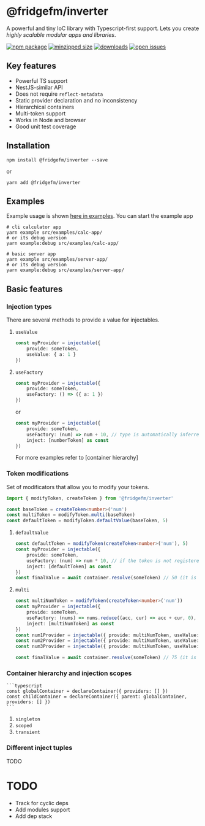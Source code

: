 # @fridgefm/inverter
A powerful and tiny IoC library with Typescript-first support. Lets you create _highly scalable modular apps and libraries_.

[![npm package](https://img.shields.io/npm/v/@fridgefm/inverter?style=flat-square)](https://www.npmjs.com/package/@fridgefm/inverter)
[![minzipped size](https://img.shields.io/bundlephobia/minzip/@fridgefm/inverter?style=flat-square)](https://bundlephobia.com/package/@fridgefm/inverter)
[![downloads](https://img.shields.io/npm/dt/@fridgefm/inverter?style=flat-square)](https://www.npmjs.com/package/@fridgefm/inverter)
[![open issues](https://img.shields.io/github/issues-raw/ch1ller0/fridgefm-inverter?style=flat-square)](https://github.com/ch1ller0/fridgefm-inverter/issues)

## Key features
- Powerful TS support
- NestJS-similar API
- Does not require `reflect-metadata`
- Static provider declaration and no inconsistency
- Hierarchical containers
- Multi-token support
- Works in Node and browser
- Good unit test coverage

## Installation
```
npm install @fridgefm/inverter --save
```
or
```
yarn add @fridgefm/inverter
```
## Examples
Example usage is shown [here in examples](./src/examples/). You can start the example app 
```
# cli calculator app
yarn example src/examples/calc-app/
# or its debug version
yarn example:debug src/examples/calc-app/
```
```
# basic server app
yarn example src/examples/server-app/
# or its debug version
yarn example:debug src/examples/server-app/
```

## Basic features
### Injection types
There are several methods to provide a value for injectables.
1. `useValue`
    ```typescript
    const myProvider = injectable({
        provide: someToken, 
        useValue: { a: 1 }
    })
    ```
1. `useFactory`
    ```typescript
    const myProvider = injectable({
        provide: someToken, 
        useFactory: () => ({ a: 1 })
    })
    ```
    or
    ```typescript
    const myProvider = injectable({
        provide: someToken, 
        useFactory: (num) => num + 10, // type is automatically inferred from the all the tokens your provided depends on
        inject: [numberToken] as const
    })
    ```
    For more examples refer to [container hierarchy]
### Token modifications
Set of modificators that allow you to modify your tokens.
```typescript
import { modifyToken, createToken } from '@fridgefm/inverter'

const baseToken = createToken<number>('num')
const multiToken = modifyToken.multi(baseToken)
const defaultToken = modifyToken.defaultValue(baseToken, 5)
```
1. `defaultValue`
    ```typescript
    const defaultToken = modifyToken(createToken<number>('num'), 5)
    const myProvider = injectable({
        provide: someToken,
        useFactory: (num) => num * 10, // if the token is not registered in the container, you still get the default value for `num`
        inject: [defaultToken] as const
    })
    const finalValue = await container.resolve(someToken) // 50 (it is a result of 5*10)
    ```
1. `multi`
    ```typescript
    const multiNumToken = modifyToken(createToken<number>('num'))
    const myProvider = injectable({
        provide: someToken,
        useFactory: (nums) => nums.reduce((acc, cur) => acc + cur, 0), // here `nums` is a an array of numbers
        inject: [multiNumToken] as const
    })
    const num1Provider = injectable({ provide: multiNumToken, useValue: 15 })
    const num2Provider = injectable({ provide: multiNumToken, useValue: 25 })
    const num3Provider = injectable({ provide: multiNumToken, useValue: 35 })

    const finalValue = await container.resolve(someToken) // 75 (it is a sum of all the multiNums)
    ```
### Container hierarchy and injection scopes
    ```typescript
    const globalContainer = declareContainer({ providers: [] })
    const childContainer = declareContainer({ parent: globalContainer, providers: [] })
    ```
1. `singleton`
1. `scoped`
1. `transient`
### Different inject tuples
TODO

# TODO
- Track for cyclic deps
- Add modules support
- Add dep stack
